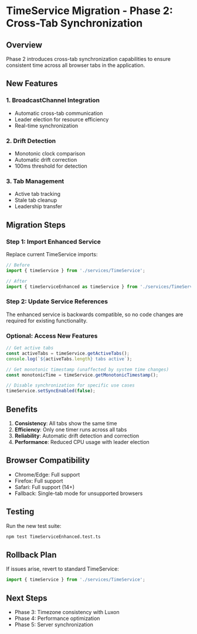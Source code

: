 # TimeService Migration - Phase 2: Cross-Tab Synchronization

## Overview

Phase 2 introduces cross-tab synchronization capabilities to ensure consistent time across all browser tabs in the application.

## New Features

### 1. BroadcastChannel Integration
- Automatic cross-tab communication
- Leader election for resource efficiency
- Real-time synchronization

### 2. Drift Detection
- Monotonic clock comparison
- Automatic drift correction
- 100ms threshold for detection

### 3. Tab Management
- Active tab tracking
- Stale tab cleanup
- Leadership transfer

## Migration Steps

### Step 1: Import Enhanced Service

Replace current TimeService imports:

```typescript
// Before
import { timeService } from './services/TimeService';

// After
import { timeServiceEnhanced as timeService } from './services/TimeServiceEnhanced';
```

### Step 2: Update Service References

The enhanced service is backwards compatible, so no code changes are required for existing functionality.

### Optional: Access New Features

```typescript
// Get active tabs
const activeTabs = timeService.getActiveTabs();
console.log(`${activeTabs.length} tabs active`);

// Get monotonic timestamp (unaffected by system time changes)
const monotonicTime = timeService.getMonotonicTimestamp();

// Disable synchronization for specific use cases
timeService.setSyncEnabled(false);
```

## Benefits

1. **Consistency**: All tabs show the same time
2. **Efficiency**: Only one timer runs across all tabs
3. **Reliability**: Automatic drift detection and correction
4. **Performance**: Reduced CPU usage with leader election

## Browser Compatibility

- Chrome/Edge: Full support
- Firefox: Full support
- Safari: Full support (14+)
- Fallback: Single-tab mode for unsupported browsers

## Testing

Run the new test suite:
```bash
npm test TimeServiceEnhanced.test.ts
```

## Rollback Plan

If issues arise, revert to standard TimeService:
```typescript
import { timeService } from './services/TimeService';
```

## Next Steps

- Phase 3: Timezone consistency with Luxon
- Phase 4: Performance optimization
- Phase 5: Server synchronization